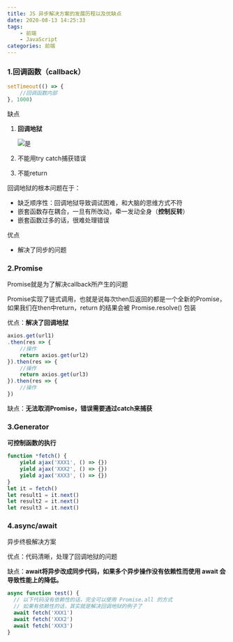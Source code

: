 ```yaml
---
title: JS 异步解决方案的发展历程以及优缺点
date: 2020-08-13 14:25:33
tags:
	- 前端
	- JavaScript
categories: 前端
---
```


### 1.回调函数（callback）

```js
setTimeout(() => {
	//回调函数内部
}, 1000)
```

缺点

1. **回调地狱**

   ![是](https://timgsa.baidu.com/timg?image&quality=80&size=b9999_10000&sec=1597310194315&di=d4de52d570d6086f9c7ed93b95afa753&imgtype=0&src=http%3A%2F%2Faliyunzixunbucket.oss-cn-beijing.aliyuncs.com%2Fjpg%2F2451f1b01d709d237735a2b453c7b9aa.jpg%3Fx-oss-process%3Dimage%2Fresize%2Cp_100%2Fauto-orient%2C1%2Fquality%2Cq_90%2Fformat%2Cjpg%2Fwatermark%2Cimage_eXVuY2VzaGk%3D%2Ct_100)

2. 不能用try catch捕获错误

3. 不能return

回调地狱的根本问题在于：

- 缺乏顺序性：回调地狱导致调试困难，和大脑的思维方式不符
- 嵌套函数存在耦合，一旦有所改动，牵一发动全身（**控制反转**）
- 嵌套函数过多的话，很难处理错误

优点

- 解决了同步的问题 

### 2.Promise

Promise就是为了解决callback所产生的问题

Promise实现了链式调用，也就是说每次then后返回的都是一个全新的Promise，如果我们在then中return，return 的结果会被 Promise.resolve() 包装

优点：**解决了回调地狱**

```js
axios.get(url1)
.then(res => {
    //操作
	return axios.get(url2)
}).then(res => {
    //操作
	return axios.get(url3)
}).then(res => {
	//操作
})
```

缺点：**无法取消Promise，错误需要通过catch来捕获**

### 3.Generator

**可控制函数的执行**

```js
function *fetch() {
    yield ajax('XXX1', () => {})
    yield ajax('XXX2', () => {})
    yield ajax('XXX3', () => {})
}
let it = fetch()
let result1 = it.next()
let result2 = it.next()
let result3 = it.next()
```

### 4.async/await

异步终极解决方案

优点：代码清晰，处理了回调地狱的问题

缺点：**await将异步改成同步代码，如果多个异步操作没有依赖性而使用 await 会导致性能上的降低。**

```js
async function test() {
  // 以下代码没有依赖性的话，完全可以使用 Promise.all 的方式
  // 如果有依赖性的话，其实就是解决回调地狱的例子了
  await fetch('XXX1')
  await fetch('XXX2')
  await fetch('XXX3')
}
```